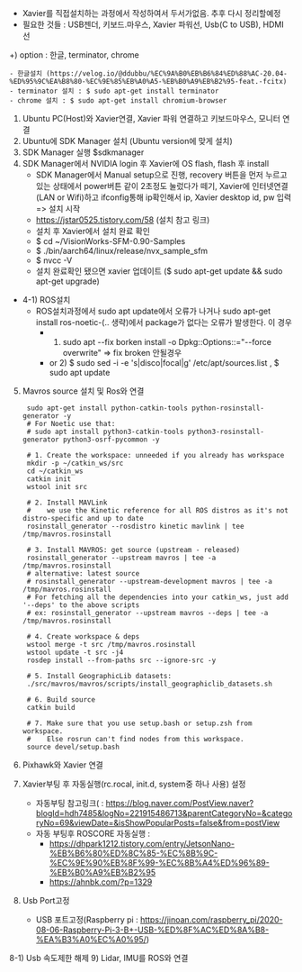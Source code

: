 * Xavier를 직접설치하는 과정에서 작성하여서 두서가없음. 추후 다시 정리할예정
* 필요한 것들 : USB젠더, 키보드.마우스, Xavier 파워선, Usb(C to USB), HDMI 선

+) option : 한글, terminator, chrome

    - 한글설치 (https://velog.io/@ddubbu/%EC%9A%B0%EB%B6%84%ED%88%AC-20.04-%ED%95%9C%EA%B8%80-%EC%9E%85%EB%A0%A5-%EB%B0%A9%EB%B2%95-feat.-fcitx)
    - terminator 설치 : $ sudo apt-get install terminator
    - chrome 설치 : $ sudo apt-get install chromium-browser

1) Ubuntu PC(Host)와 Xavier연결, Xavier 파워 연결하고 키보드마우스, 모니터 연결
2) Ubuntu에 SDK Manager 설치 (Ubuntu version에 맞게 설치)
3) SDK Manager 실행 $sdkmanager
4) SDK Manager에서 NVIDIA login 후 Xavier에 OS flash, flash 후 install
    - SDK Manager에서 Manual setup으로 진행, recovery 버튼을 먼저 누르고있는 상태에서 power버튼 같이 2초정도 눌렀다가 떼기, Xavier에 인터넷연결(LAN or Wifi)하고 ifconfig통해 ip확인해서 ip, Xavier desktop id, pw 입력 => 설치 시작
    - https://jstar0525.tistory.com/58 (설치 참고 링크)
    - 설치 후 Xavier에서 설치 완료 확인 
    -   $ cd ~/VisionWorks-SFM-0.90-Samples
    -   $ ./bin/aarch64/linux/release/nvx_sample_sfm
    -   $ nvcc -V
    -   설치 완료확인 됐으면 xavier 업데이트 ($ sudo apt-get update && sudo apt-get upgrade)
- 4-1) ROS설치
    - ROS설치과정에서 sudo apt update에서 오류가 나거나 sudo apt-get install ros-noetic-(.. 생략)에서 package가 없다는 오류가 발생한다. 이 경우 
        - 1) sudo apt --fix borken install -o Dpkg::Options::="--force overwrite" => fix broken 안될경우
        - or 2) $ sudo sed -i -e 's|disco|focal|g' /etc/apt/sources.list , $ sudo apt update

5) Mavros source 설치 및 Ros와 연결


        sudo apt-get install python-catkin-tools python-rosinstall-generator -y
        # For Noetic use that:
        # sudo apt install python3-catkin-tools python3-rosinstall-generator python3-osrf-pycommon -y

        # 1. Create the workspace: unneeded if you already has workspace
        mkdir -p ~/catkin_ws/src
        cd ~/catkin_ws
        catkin init
        wstool init src

        # 2. Install MAVLink
        #    we use the Kinetic reference for all ROS distros as it's not distro-specific and up to date
        rosinstall_generator --rosdistro kinetic mavlink | tee /tmp/mavros.rosinstall

        # 3. Install MAVROS: get source (upstream - released)
        rosinstall_generator --upstream mavros | tee -a /tmp/mavros.rosinstall
        # alternative: latest source
        # rosinstall_generator --upstream-development mavros | tee -a /tmp/mavros.rosinstall
        # For fetching all the dependencies into your catkin_ws, just add '--deps' to the above scripts
        # ex: rosinstall_generator --upstream mavros --deps | tee -a /tmp/mavros.rosinstall

        # 4. Create workspace & deps
        wstool merge -t src /tmp/mavros.rosinstall
        wstool update -t src -j4
        rosdep install --from-paths src --ignore-src -y

        # 5. Install GeographicLib datasets:
        ./src/mavros/mavros/scripts/install_geographiclib_datasets.sh

        # 6. Build source
        catkin build

        # 7. Make sure that you use setup.bash or setup.zsh from workspace.
        #    Else rosrun can't find nodes from this workspace.
        source devel/setup.bash


7) Pixhawk와 Xavier 연결
8) Xavier부팅 후 자동실행(rc.rocal, init.d, system중 하나 사용) 설정
    - 자동부팅 참고링크( : https://blog.naver.com/PostView.naver?blogId=hdh7485&logNo=221915486713&parentCategoryNo=&categoryNo=69&viewDate=&isShowPopularPosts=false&from=postView
    - 자동 부팅후 ROSCORE 자동실행 :
        - https://dhpark1212.tistory.com/entry/JetsonNano-%EB%B6%80%ED%8C%85-%EC%8B%9C-%EC%9E%90%EB%8F%99-%EC%8B%A4%ED%96%89-%EB%B0%A9%EB%B2%95
        - https://ahnbk.com/?p=1329

8) Usb Port고정
    - USB 포트고정(Raspberry pi : https://jinoan.com/raspberry_pi/2020-08-06-Raspberry-Pi-3-B+-USB-%ED%8F%AC%ED%8A%B8-%EA%B3%A0%EC%A0%95/)

8-1) Usb 속도제한 해제
9) Lidar, IMU를 ROS와 연결
